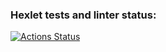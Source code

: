 ### Hexlet tests and linter status:
[![Actions Status](https://github.com/devbulygin/java-project-72/workflows/hexlet-check/badge.svg)](https://github.com/devbulygin/java-project-72/actions)